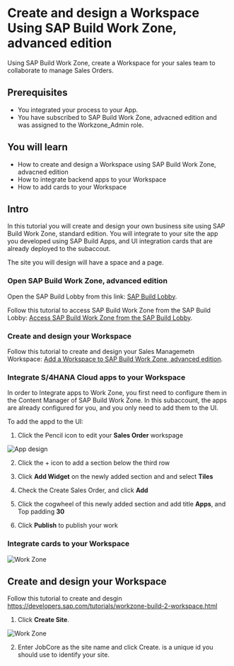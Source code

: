 # Create and design a Workspace Using SAP Build Work Zone, advanced edition
<!-- description --> Using SAP Build Work Zone, create a Workspace for your sales team to collaborate to manage Sales Orders. 

 
## Prerequisites
- You integrated your process to your App.
- You have subscribed to SAP Build Work Zone, advacned edition and was assigned to the Workzone_Admin role.



## You will learn
- How to create and design a Workspace using SAP Build Work Zone, advacned edition
- How to integrate backend apps to your Workspace
- How to add cards to your Workspace



## Intro
In this tutorial you will create and design your own business site using SAP Build Work Zone, standard edition. You will integrate to your site the app you developed using SAP Build Apps, and UI integration cards that are already deployed to the subaccout.

The site you will design will have a space and a page.



### Open SAP Build Work Zone, advanced edition
Open the SAP Build Lobby from this link:  [SAP Build Lobby](https://ad163-hxj0v9xc.eu10.build.cloud.sap/lobby).

Follow this tutorial to access SAP Build Work Zone from the SAP Build Lobby: [Access SAP Build Work Zone from the SAP Build Lobby](https://developers.sap.com/tutorials/workzone-access-sap-build.html).

### Create and design your Workspace 
Follow this tutorial to create and design your Sales Managemetn Workspace:  [Add a Workspace to SAP Build Work Zone, advanced edition](https://developers.sap.com/tutorials/workzone-build-2-workspace.html).

### Integrate S/4HANA Cloud apps to your Workspace

In order to Integrate apps to Work Zone, you first need to configure them in the Content Manager of SAP Build Work Zone. 
In this subaccount, the apps are already configured for you, and you only need to add them to the UI. 

To add the appd to the UI:
1. Click the Pencil icon to edit your **Sales Order** workspage

![App design](appDesign.jpg)


2. Click the + icon to add a section below the third row

3. Click **Add Widget** on the newly added section and and select **Tiles**

4. Check the Create Sales Order,   and click **Add**

5. Click the cogwheel of this newly added section and add title **Apps**, and Top padding **30**

6. Click **Publish** to publish your work


### Integrate cards to your Workspace


![Work Zone](0_std_open.jpg)


## Create and design your Workspace
Follow this tutorial to create and desgin https://developers.sap.com/tutorials/workzone-build-2-workspace.html

1. Click **Create Site**.

![Work Zone](1_create_new_site.png)

2. Enter JobCore<id> as the site name and click Create. <id> is a unique id you should use to identify your site.
